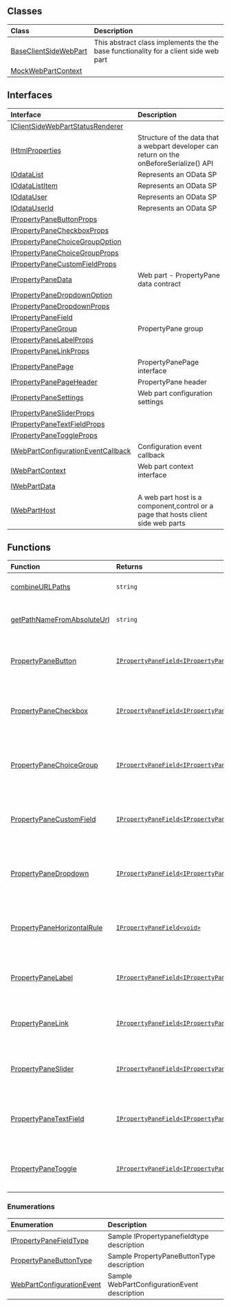 


## Classes

| Class	   |  Description |
|:-------------|:---------------|
| [BaseClientSideWebPart](baseclientsidewebpart.md)     | This abstract class implements the the base functionality for a client side web part |
| [MockWebPartContext](mockwebpartcontext.md)     |  |



## Interfaces

| Interface	   |  Description |
|:-------------|:---------------|
| [IClientSideWebPartStatusRenderer](iclientsidewebpartstatusrenderer.md)   |   |
| [IHtmlProperties](ihtmlproperties.md)   | Structure of the data that a webpart developer can return on the onBeforeSerialize() API  |
| [IOdataList](iodatalist.md)   | Represents an OData SP  |
| [IOdataListItem](iodatalistitem.md)   | Represents an OData SP  |
| [IOdataUser](iodatauser.md)   | Represents an OData SP  |
| [IOdataUserId](iodatauserid.md)   | Represents an OData SP  |
| [IPropertyPaneButtonProps](ipropertypanebuttonprops.md)   |   |
| [IPropertyPaneCheckboxProps](ipropertypanecheckboxprops.md)   |   |
| [IPropertyPaneChoiceGroupOption](ipropertypanechoicegroupoption.md)   |   |
| [IPropertyPaneChoiceGroupProps](ipropertypanechoicegroupprops.md)   |   |
| [IPropertyPaneCustomFieldProps](ipropertypanecustomfieldprops.md)   |   |
| [IPropertyPaneData](ipropertypanedata.md)   | Web part - PropertyPane data contract  |
| [IPropertyPaneDropdownOption](ipropertypanedropdownoption.md)   |   |
| [IPropertyPaneDropdownProps](ipropertypanedropdownprops.md)   |   |
| [IPropertyPaneField](ipropertypanefield.md)   |   |
| [IPropertyPaneGroup](ipropertypanegroup.md)   | PropertyPane group  |
| [IPropertyPaneLabelProps](ipropertypanelabelprops.md)   |   |
| [IPropertyPaneLinkProps](ipropertypanelinkprops.md)   |   |
| [IPropertyPanePage](ipropertypanepage.md)   | PropertyPanePage interface  |
| [IPropertyPanePageHeader](ipropertypanepageheader.md)   | PropertyPane header  |
| [IPropertyPaneSettings](ipropertypanesettings.md)   | Web part configuration settings  |
| [IPropertyPaneSliderProps](ipropertypanesliderprops.md)   |   |
| [IPropertyPaneTextFieldProps](ipropertypanetextfieldprops.md)   |   |
| [IPropertyPaneToggleProps](ipropertypanetoggleprops.md)   |   |
| [IWebPartConfigurationEventCallback](iwebpartconfigurationeventcallback.md)   | Configuration event callback  |
| [IWebPartContext](iwebpartcontext.md)   | Web part context interface  |
| [IWebPartData](iwebpartdata.md)   |   |
| [IWebPartHost](iwebparthost.md)   | A web part host is a component,control or a page that hosts client side web parts  |



## Functions

| Function	   | Returns | Description |
|:-------------|:------|:---------------|
| [combineURLPaths](combineurlpaths~jcms9.md) |`string`  | Combines any number of URL paths  |
| [getPathNameFromAbsoluteUrl](getpathnamefromabsoluteurl~uobc9.md) |`string`  | Get's the path name from an absolute url  |
| [PropertyPaneButton](propertypanebutton~1guo9.md) |[`IPropertyPaneField<IPropertyPaneButtonProps>`](../sp-client-preview/ipropertypanefield.md)  | Helper method to create a Button on the PropertyPane  |
| [PropertyPaneCheckbox](propertypanecheckbox~tnjq9.md) |[`IPropertyPaneField<IPropertyPaneCheckboxProps>`](../sp-client-preview/ipropertypanefield.md)  | Helper method to create a Checkbox on the PropertyPane  |
| [PropertyPaneChoiceGroup](propertypanechoicegroup~2m0w9.md) |[`IPropertyPaneField<IPropertyPaneChoiceGroupProps>`](../sp-client-preview/ipropertypanefield.md)  | Helper method to create a Choice Group on the PropertyPane  |
| [PropertyPaneCustomField](propertypanecustomfield~xr2i9.md) |[`IPropertyPaneField<IPropertyPaneCustomFieldProps>`](../sp-client-preview/ipropertypanefield.md)  | Helper method to create a Choice Group on the PropertyPane  |
| [PropertyPaneDropdown](propertypanedropdown~edlq9.md) |[`IPropertyPaneField<IPropertyPaneDropdownProps>`](../sp-client-preview/ipropertypanefield.md)  | Helper method to create a Dropdown on the PropertyPane  |
| [PropertyPaneHorizontalRule](propertypanehorizontalrule~vuly9.md) |[`IPropertyPaneField<void>`](../sp-client-preview/ipropertypanefield.md)  | Helper method to create a Horizontal Rule on the PropertyPane  |
| [PropertyPaneLabel](propertypanelabel~9upq9.md) |[`IPropertyPaneField<IPropertyPaneLabelProps>`](../sp-client-preview/ipropertypanefield.md)  | Helper method to create a Label on the PropertyPane  |
| [PropertyPaneLink](propertypanelink~7ses9.md) |[`IPropertyPaneField<IPropertyPaneLinkProps>`](../sp-client-preview/ipropertypanefield.md)  | Helper method to create a Link on the PropertyPane  |
| [PropertyPaneSlider](propertypaneslider~gqcs9.md) |[`IPropertyPaneField<IPropertyPaneSliderProps>`](../sp-client-preview/ipropertypanefield.md)  | Helper method to create a Slider on the PropertyPane  |
| [PropertyPaneTextField](propertypanetextfield~zv7c9.md) |[`IPropertyPaneField<IPropertyPaneTextFieldProps>`](../sp-client-preview/ipropertypanefield.md)  | Helper method to create a TextField on the PropertyPane  |
| [PropertyPaneToggle](propertypanetoggle~3vb09.md) |[`IPropertyPaneField<IPropertyPaneToggleProps>`](../sp-client-preview/ipropertypanefield.md)  | Helper method to create a Toggle on the PropertyPane  |


### Enumerations

| Enumeration	   | Description|
|:-----------|:------------|
|[IPropertyPaneFieldType](ipropertypanefieldtype.md)    | Sample IPropertypanefieldtype description |
|[PropertyPaneButtonType](propertypanebuttontype.md)    | Sample PropertyPaneButtonType description |
|[WebPartConfigurationEvent](webpartconfigurationevent.md)    | Sample WebPartConfigurationEvent description |




